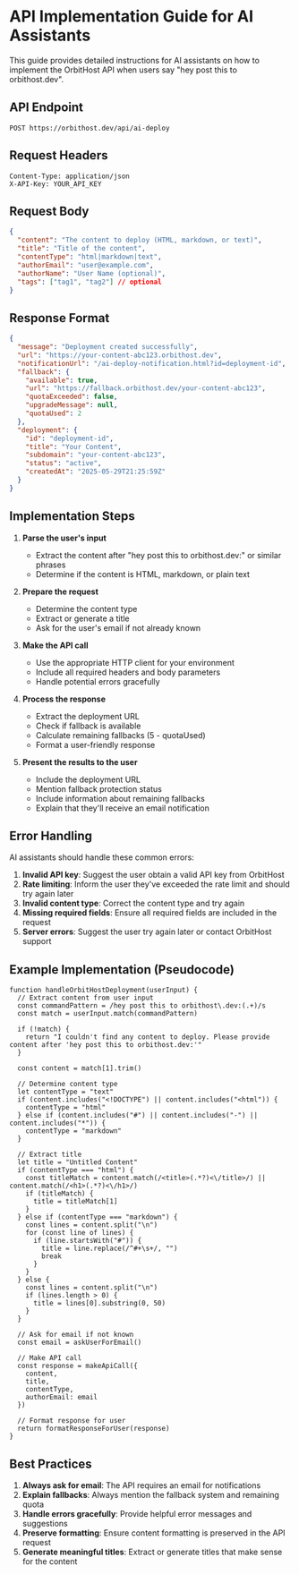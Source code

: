 # API Implementation Guide for AI Assistants

This guide provides detailed instructions for AI assistants on how to implement the OrbitHost API when users say "hey post this to orbithost.dev".

## API Endpoint

```
POST https://orbithost.dev/api/ai-deploy
```

## Request Headers

```
Content-Type: application/json
X-API-Key: YOUR_API_KEY
```

## Request Body

```json
{
  "content": "The content to deploy (HTML, markdown, or text)",
  "title": "Title of the content",
  "contentType": "html|markdown|text",
  "authorEmail": "user@example.com",
  "authorName": "User Name (optional)",
  "tags": ["tag1", "tag2"] // optional
}
```

## Response Format

```json
{
  "message": "Deployment created successfully",
  "url": "https://your-content-abc123.orbithost.dev",
  "notificationUrl": "/ai-deploy-notification.html?id=deployment-id",
  "fallback": {
    "available": true,
    "url": "https://fallback.orbithost.dev/your-content-abc123",
    "quotaExceeded": false,
    "upgradeMessage": null,
    "quotaUsed": 2
  },
  "deployment": {
    "id": "deployment-id",
    "title": "Your Content",
    "subdomain": "your-content-abc123",
    "status": "active",
    "createdAt": "2025-05-29T21:25:59Z"
  }
}
```

## Implementation Steps

1. **Parse the user's input**
   - Extract the content after "hey post this to orbithost.dev:" or similar phrases
   - Determine if the content is HTML, markdown, or plain text

2. **Prepare the request**
   - Determine the content type
   - Extract or generate a title
   - Ask for the user's email if not already known

3. **Make the API call**
   - Use the appropriate HTTP client for your environment
   - Include all required headers and body parameters
   - Handle potential errors gracefully

4. **Process the response**
   - Extract the deployment URL
   - Check if fallback is available
   - Calculate remaining fallbacks (5 - quotaUsed)
   - Format a user-friendly response

5. **Present the results to the user**
   - Include the deployment URL
   - Mention fallback protection status
   - Include information about remaining fallbacks
   - Explain that they'll receive an email notification

## Error Handling

AI assistants should handle these common errors:

1. **Invalid API key**: Suggest the user obtain a valid API key from OrbitHost
2. **Rate limiting**: Inform the user they've exceeded the rate limit and should try again later
3. **Invalid content type**: Correct the content type and try again
4. **Missing required fields**: Ensure all required fields are included in the request
5. **Server errors**: Suggest the user try again later or contact OrbitHost support

## Example Implementation (Pseudocode)

```
function handleOrbitHostDeployment(userInput) {
  // Extract content from user input
  const commandPattern = /hey post this to orbithost\.dev:(.+)/s
  const match = userInput.match(commandPattern)
  
  if (!match) {
    return "I couldn't find any content to deploy. Please provide content after 'hey post this to orbithost.dev:'"
  }
  
  const content = match[1].trim()
  
  // Determine content type
  let contentType = "text"
  if (content.includes("<!DOCTYPE") || content.includes("<html")) {
    contentType = "html"
  } else if (content.includes("#") || content.includes("-") || content.includes("*")) {
    contentType = "markdown"
  }
  
  // Extract title
  let title = "Untitled Content"
  if (contentType === "html") {
    const titleMatch = content.match(/<title>(.*?)<\/title>/) || content.match(/<h1>(.*?)<\/h1>/)
    if (titleMatch) {
      title = titleMatch[1]
    }
  } else if (contentType === "markdown") {
    const lines = content.split("\n")
    for (const line of lines) {
      if (line.startsWith("#")) {
        title = line.replace(/^#+\s+/, "")
        break
      }
    }
  } else {
    const lines = content.split("\n")
    if (lines.length > 0) {
      title = lines[0].substring(0, 50)
    }
  }
  
  // Ask for email if not known
  const email = askUserForEmail()
  
  // Make API call
  const response = makeApiCall({
    content,
    title,
    contentType,
    authorEmail: email
  })
  
  // Format response for user
  return formatResponseForUser(response)
}
```

## Best Practices

1. **Always ask for email**: The API requires an email for notifications
2. **Explain fallbacks**: Always mention the fallback system and remaining quota
3. **Handle errors gracefully**: Provide helpful error messages and suggestions
4. **Preserve formatting**: Ensure content formatting is preserved in the API request
5. **Generate meaningful titles**: Extract or generate titles that make sense for the content
